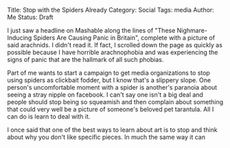 Title: Stop with the Spiders Already
Category: Social
Tags: media
Author: Me
Status: Draft

I just saw a headline on Mashable along the lines of "These Nighmare-Inducing Spiders Are Causing Panic in Britain", complete with a picture of said arachnids. I didn't read it. If fact, I scrolled down the page as quickly as possible because I have horrible arachnophobia and was experiencing the signs of panic that are the hallmark of all such phobias.

Part of me wants to start a campaign to get media organizations to stop using spiders as clickbait fodder, but I know that's a slippery slope. One person's uncomfortable moment with a spider is another's paranoia about seeing a stray nipple on facebook. I can't say one isn't a big deal and people should stop being so squeamish and then complain about something that could very well be a picture of someone's beloved pet tarantula. All I can do is learn to deal with it.

I once said that one of the best ways to learn about art is to stop and think about why you don't like specific pieces. In much the same way it can 
